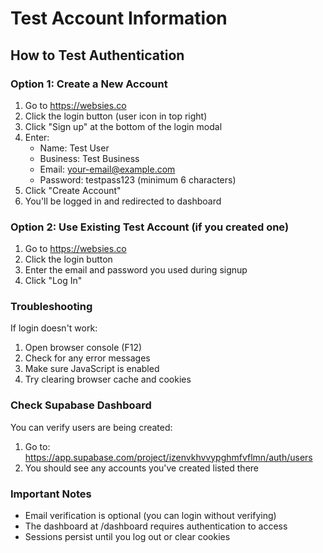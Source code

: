 # Test Account Information

## How to Test Authentication

### Option 1: Create a New Account
1. Go to https://websies.co
2. Click the login button (user icon in top right)
3. Click "Sign up" at the bottom of the login modal
4. Enter:
   - Name: Test User
   - Business: Test Business
   - Email: your-email@example.com
   - Password: testpass123 (minimum 6 characters)
5. Click "Create Account"
6. You'll be logged in and redirected to dashboard

### Option 2: Use Existing Test Account (if you created one)
1. Go to https://websies.co
2. Click the login button
3. Enter the email and password you used during signup
4. Click "Log In"

### Troubleshooting

If login doesn't work:
1. Open browser console (F12)
2. Check for any error messages
3. Make sure JavaScript is enabled
4. Try clearing browser cache and cookies

### Check Supabase Dashboard
You can verify users are being created:
1. Go to: https://app.supabase.com/project/izenvkhvvypghmfvflmn/auth/users
2. You should see any accounts you've created listed there

### Important Notes
- Email verification is optional (you can login without verifying)
- The dashboard at /dashboard requires authentication to access
- Sessions persist until you log out or clear cookies